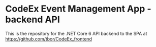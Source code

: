 # CodeEx Event Management App - backend API

This is the repository for the .NET Core 6 API backend to the SPA at https://github.com/tbor/CodeEx_frontend
